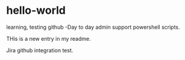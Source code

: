 # hello-world
learning, testing github
-Day to day admin support powershell scripts.

THis is a new entry in my readme.
  
Jira github integration test.
 
